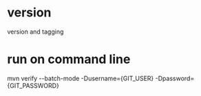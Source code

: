 # version
version and tagging

# run on command line
 mvn verify --batch-mode -Dusername={GIT_USER} -Dpassword={GIT_PASSWORD}
